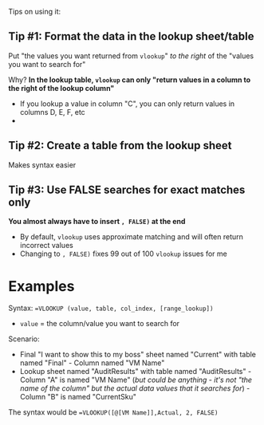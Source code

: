 Tips on using it:

## Tip #1: Format the data in the lookup sheet/table

Put "the values you want returned from `vlookup`" *to the right* of the "values you want to search for"

Why? **In the lookup table, `vlookup` can only "return values in a column to the right of the lookup column"**
- If you lookup a value in column "C", you can only return values in columns D, E, F, etc
- 
## Tip #2: Create a table from the lookup sheet

Makes syntax easier

## Tip #3: Use FALSE searches for exact matches only

**You almost always have to insert `, FALSE)` at the end**
- By default, `vlookup` uses approximate matching and will often return incorrect values
- Changing to `, FALSE)` fixes 99 out of 100 `vlookup` issues for me

# Examples

Syntax: `=VLOOKUP (value, table, col_index, [range_lookup])`
- `value` = the column/value you want to search for

Scenario: 
- Final "I want to show this to my boss" sheet named "Current" with table named "Final"
      - Column named "VM Name"
- Lookup sheet named "AuditResults" with table named "AuditResults"
      - Column "A" is named "VM Name" (*but could be anything - it's not "the name of the column" but the actual data values that it searches for*)
      - Column "B" is named "CurrentSku"

The syntax would be `=VLOOKUP([@[VM Name]],Actual, 2, FALSE)`
